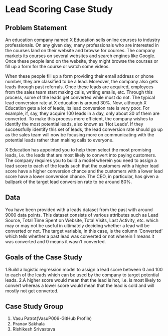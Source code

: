 # Lead Scoring Case Study
## Problem Statement
An education company named X Education sells online courses to industry professionals. On any given day, many professionals who are interested in the courses land on their website and browse for courses. 
The company markets its courses on several websites and search engines like Google. Once these people land on the website, they might browse the courses or fill up a form for the course or watch some videos.

When these people fill up a form providing their email address or phone number, they are classified to be a lead. Moreover, the company also gets leads through past referrals. Once these leads are acquired, 
employees from the sales team start making calls, writing emails, etc. Through this process, some of the leads get converted while most do not. The typical lead conversion rate at X education is around 30%.
Now, although X Education gets a lot of leads, its lead conversion rate is very poor. For example, if, say, they acquire 100 leads in a day, only about 30 of them are converted. To make this process more efficient, 
the company wishes to identify the most potential leads, also known as ‘Hot Leads’. If they successfully identify this set of leads, the lead conversion rate should go up as the sales team will now be focusing more 
on communicating with the potential leads rather than making calls to everyone.

X Education has appointed you to help them select the most promising leads, i.e. the leads that are most likely to convert into paying customers. The company requires you to build a model wherein you need to assign 
a lead score to each of the leads such that the customers with a higher lead score have a higher conversion chance and the customers with a lower lead score have a lower conversion chance. The CEO, in particular, 
has given a ballpark of the target lead conversion rate to be around 80%.

## Data
You have been provided with a leads dataset from the past with around 9000 data points. This dataset consists of various attributes such as Lead Source, Total Time Spent on Website, Total Visits, Last 
Activity, etc. which may or may not be useful in ultimately deciding whether a lead will be converted or not. The target variable, in this case, is the column ‘Converted’ which tells whether a past 
lead was converted or not wherein 1 means it was converted and 0 means it wasn’t converted. 

## Goals of the Case Study
1.Build a logistic regression model to assign a lead score between 0 and 100 to each of the leads which can be used by the company to target potential leads. 
2.A higher score would mean that the lead is hot, i.e. is most likely to convert whereas a lower score would mean that the lead is cold and will mostly not get converted.

## Case Study Group
1. Vasu Patrot(VasuP006-GitHub Profile)
2. Pranav Sakhala
3. Rishikesh Srivastava

